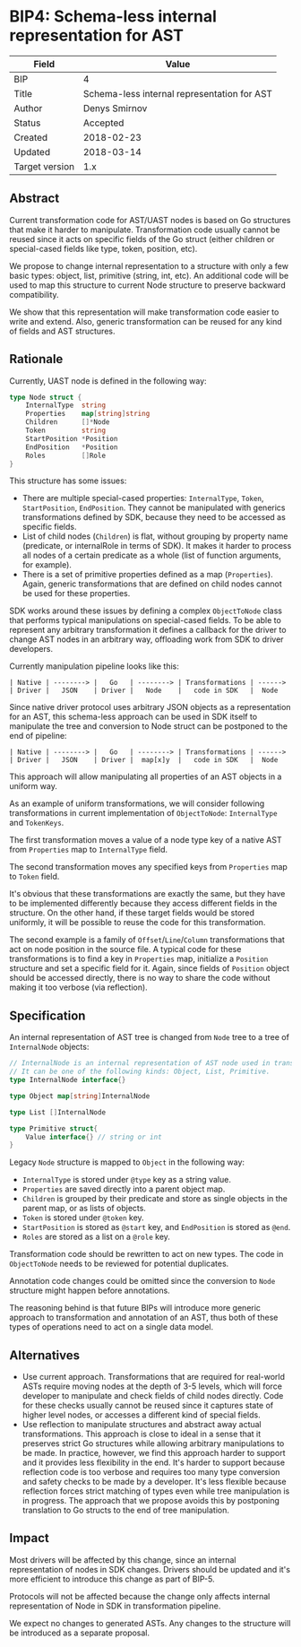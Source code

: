 # BIP4: Schema-less internal representation for AST

| Field | Value |
| --- | --- |
| BIP | 4 |
| Title | Schema-less internal representation for AST |
| Author | Denys Smirnov |
| Status | Accepted |
| Created | 2018-02-23 |
| Updated | 2018-03-14 |
| Target version | 1.x |

## Abstract

Current transformation code for AST/UAST nodes is based on Go structures that make it harder to manipulate. Transformation code usually cannot be reused since it acts on specific fields of the Go struct \(either children or special-cased fields like type, token, position, etc\).

We propose to change internal representation to a structure with only a few basic types: object, list, primitive \(string, int, etc\). An additional code will be used to map this structure to current Node structure to preserve backward compatibility.

We show that this representation will make transformation code easier to write and extend. Also, generic transformation can be reused for any kind of fields and AST structures.

## Rationale

Currently, UAST node is defined in the following way:

```go
type Node struct {
    InternalType  string
    Properties    map[string]string
    Children      []*Node
    Token         string
    StartPosition *Position
    EndPosition   *Position
    Roles         []Role
}
```

This structure has some issues:

* There are multiple special-cased properties: `InternalType`, `Token`, `StartPosition`, `EndPosition`. They cannot be manipulated with generics transformations defined by SDK, because they need to be accessed as specific fields.
* List of child nodes \(`Children`\) is flat, without grouping by property name \(predicate, or internalRole in terms of SDK\). It makes it harder to process all nodes of a certain predicate as a whole \(list of function arguments, for example\).
* There is a set of primitive properties defined as a map \(`Properties`\). Again, generic transformations that are defined on child nodes cannot be used for these properties.

SDK works around these issues by defining a complex `ObjectToNode` class that performs typical manipulations on special-cased fields. To be able to represent any arbitrary transformation it defines a callback for the driver to change AST nodes in an arbitrary way, offloading work from SDK to driver developers.

Currently manipulation pipeline looks like this:

```text
| Native | --------> |   Go   | --------> | Transformations | ------>
| Driver |   JSON    | Driver |   Node    |   code in SDK   |  Node
```

Since native driver protocol uses arbitrary JSON objects as a representation for an AST, this schema-less approach can be used in SDK itself to manipulate the tree and conversion to Node struct can be postponed to the end of pipeline:

```text
| Native | --------> |   Go   | --------> | Transformations | ------>
| Driver |   JSON    | Driver |  map[x]y  |   code in SDK   |  Node
```

This approach will allow manipulating all properties of an AST objects in a uniform way.

As an example of uniform transformations, we will consider following transformations in current implementation of `ObjectToNode`: `InternalType` and `TokenKeys`.

The first transformation moves a value of a node type key of a native AST from `Properties` map to `InternalType` field.

The second transformation moves any specified keys from `Properties` map to `Token` field.

It's obvious that these transformations are exactly the same, but they have to be implemented differently because they access different fields in the structure. On the other hand, if these target fields would be stored uniformly, it will be possible to reuse the code for this transformation.

The second example is a family of `Offset`/`Line`/`Column` transformations that act on node position in the source file. A typical code for these transformations is to find a key in `Properties` map, initialize a `Position` structure and set a specific field for it. Again, since fields of `Position` object should be accessed directly, there is no way to share the code without making it too verbose \(via reflection\).

## Specification

An internal representation of AST tree is changed from `Node` tree to a tree of `InternalNode` objects:

```go
// InternalNode is an internal representation of AST node used in transformations.
// It can be one of the following kinds: Object, List, Primitive.
type InternalNode interface{}

type Object map[string]InternalNode

type List []InternalNode

type Primitive struct{
    Value interface{} // string or int
}
```

Legacy `Node` structure is mapped to `Object` in the following way:

* `InternalType` is stored under `@type` key as a string value.
* `Properties` are saved directly into a parent object map.
* `Children` is grouped by their predicate and store as single objects in the parent map, or as lists of objects.
* `Token` is stored under `@token` key.
* `StartPosition` is stored as `@start` key, and `EndPosition` is stored as `@end`.
* `Roles` are stored as a list on a `@role` key.

Transformation code should be rewritten to act on new types. The code in `ObjectToNode` needs to be reviewed for potential duplicates.

Annotation code changes could be omitted since the conversion to `Node` structure might happen before annotations.

The reasoning behind is that future BIPs will introduce more generic approach to transformation and annotation of an AST, thus both of these types of operations need to act on a single data model.

## Alternatives

* Use current approach. Transformations that are required for real-world ASTs require moving nodes at the depth of 3-5 levels, which will force developer to manipulate and check fields of child nodes directly. Code for these checks usually cannot be reused since it captures state of higher level nodes, or accesses a different kind of special fields.
* Use reflection to manipulate structures and abstract away actual transformations. This approach is close to ideal in a sense that it preserves strict Go structures while allowing arbitrary manipulations to be made. In practice, however, we find this approach harder to support and it provides less flexibility in the end. It's harder to support because reflection code is too verbose and requires too many type conversion and safety checks to be made by a developer. It's less flexible because reflection forces strict matching of types even while tree manipulation is in progress. The approach that we propose avoids this by postponing translation to Go structs to the end of tree manipulation.

## Impact

Most drivers will be affected by this change, since an internal representation of nodes in SDK changes. Drivers should be updated and it's more efficient to introduce this change as part of BIP-5.

Protocols will not be affected because the change only affects internal representation of Node in SDK in transformation pipeline.

We expect no changes to generated ASTs. Any changes to the structure will be introduced as a separate proposal.

